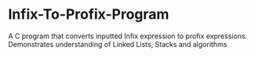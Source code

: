 # Infix-To-Profix-Program
A C program that converts inputted Infix expression to profix expressions.
Demonstrates understanding of Linked Lists, Stacks and algorithms

